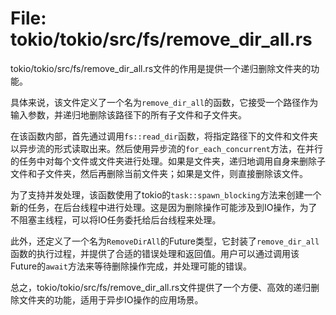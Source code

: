 # File: tokio/tokio/src/fs/remove_dir_all.rs

tokio/tokio/src/fs/remove_dir_all.rs文件的作用是提供一个递归删除文件夹的功能。

具体来说，该文件定义了一个名为`remove_dir_all`的函数，它接受一个路径作为输入参数，并递归地删除该路径下的所有子文件和子文件夹。

在该函数内部，首先通过调用`fs::read_dir`函数，将指定路径下的文件和文件夹以异步流的形式读取出来。然后使用异步流的`for_each_concurrent`方法，在并行的任务中对每个文件或文件夹进行处理。如果是文件夹，递归地调用自身来删除子文件和子文件夹，然后再删除当前文件夹；如果是文件，则直接删除该文件。

为了支持并发处理，该函数使用了tokio的`task::spawn_blocking`方法来创建一个新的任务，在后台线程中进行处理。这是因为删除操作可能涉及到IO操作，为了不阻塞主线程，可以将IO任务委托给后台线程来处理。

此外，还定义了一个名为`RemoveDirAll`的Future类型，它封装了`remove_dir_all`函数的执行过程，并提供了合适的错误处理和返回值。用户可以通过调用该Future的`await`方法来等待删除操作完成，并处理可能的错误。

总之，tokio/tokio/src/fs/remove_dir_all.rs文件提供了一个方便、高效的递归删除文件夹的功能，适用于异步IO操作的应用场景。

